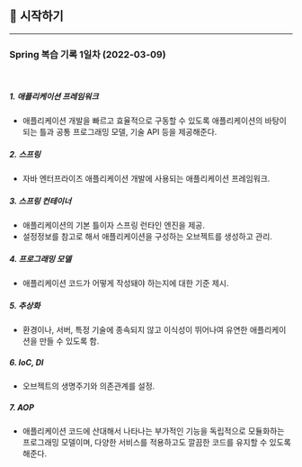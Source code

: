 ##  📢 시작하기

---
### Spring 복습 기록 1일차 (2022-03-09)   
<br/>

##### **1.** **애플리케이션** **프레임워크**
* 애플리케이션 개발을 빠르고 효율적으로 구동할 수 있도록 애플리케이션의 바탕이 되는 틀과 공통 프로그래밍 모델, 기술 API 등을 제공해준다.

##### **2.** **스프링**
* 자바 엔터프라이즈 애플리케이션 개발에 사용되는 애플리케이션 프레임워크.

##### **3.** **스프링 컨테이너**
* 애플리케이션의 기본 틀이자 스프링 런타인 엔진을 제공.
* 설정정보를 참고로 해서 애플리케이션을 구성하는 오브젝트를 생성하고 관리.

##### **4.** **프로그래밍 모델**
* 애플리케이션 코드가 어떻게 작성돼야 하는지에 대한 기준 제시.

##### **5.** **추상화**
* 환경이나, 서버, 특정 기술에 종속되지 않고 이식성이 뛰어나여 유연한 애플리케이션을 만들 수 있도록 함.

##### **6.** **IoC, DI**
* 오브젝트의 생명주기와 의존관계를 설정.

##### **7.** **AOP**
* 애플리케이션 코드에 산대해서 나타나는 부가적인 기능을 독립적으로 모듈화하는 프로그래밍 모델이며, 다양한 서비스를 적용하고도 깔끔한 코드를 유지할 수 있도록 해준다.



